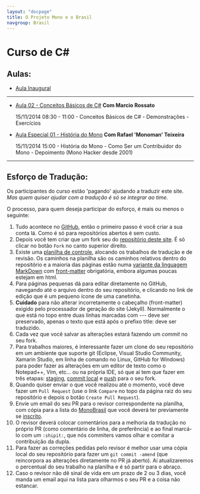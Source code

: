 ```yaml
---
layout: "docpage"
title: O Projeto Mono e o Brasil
navgroup: Brasil
---
```


Curso de C#
==================

Aulas:
------

- [Aula Inaugural](https://www.youtube.com/watch?v=EuAkD7PS0Ao#t=871)

---

- [Aula 02 - Conceitos Básicos de C#]() __Com Marcio Rossato__

    15/11/2014  08:30 - 11:00
        - Conceitos Básicos de C#
        - Demonstrações
        - Exercícios
- [Aula Especial 01 - História do Mono]() __Com Rafael 'Monoman' Teixeira__

    15/11/2014  15:00
        - História do Mono
        - Como Ser um Contribuidor do Mono 
        - Depoimento (Mono Hacker desde 2001)

---

Esforço de Tradução:
--------------------

Os participantes do curso estão 'pagando' ajudando a traduzir este site. 
*Mas quem quiser ajudar com a tradução é só se integrar ao time.*

O processo, para quem deseja participar do esforço, é mais ou menos o seguinte:

1. Tudo acontece no [GitHub](https://github.com), então o primeiro passo é você criar a sua conta lá. Como é só para repositórios abertos é sem custo. 
2. Depois você tem criar que um fork seu do [repositório deste site](https://github.com/MonoBrasil/website). É só clicar no botão ```Fork``` no canto superior direito.
3. Existe uma [planilha de controle](https://docs.google.com/spreadsheets/d/1B_iFGvaDhm8jSC0STXHdNgQAX57DRaY8F3wd-7czSjA/edit#gid=1820428232), alocando os trabalhos de tradução e de revisão. Os caminhos na planilha são os caminhos relativos dentro do repositório e a maioria das páginas estão numa [variante da linguagem MarkDown](https://help.github.com/articles/github-flavored-markdown/) com [front-matter](https://help.github.com/articles/using-jekyll-with-pages/#frontmatter-is-required) obrigatória, embora algumas poucas estejam em html.
4. Para páginas pequenas dá para editar diretamente no GitHub, navegando até o arquivo dentro do seu repositório, e clicando no link de edição que é um pequeno ícone de uma canetinha.
5. **Cuidado** para não alterar incorretamente o cabeçalho (front-matter) exigido pelo processador de geração do site (Jekyll). Normalmente o que está no topo entre duas linhas marcadas com --- deve ser preservado, apenas o texto que está após o prefixo title: deve ser traduzido.
6. Cada vez que você salvar as alterações estará fazendo um _commit_ no seu fork.
7. Para trabalhos maiores, é interessante fazer um clone do seu repositório em um ambiente que suporte git (Eclipse, Visual Studio Community, Xamarin Studio, em linha de comando no Linux, GitHub for Windows) para poder fazer as alterações em um editor de texto como o Notepad++, Vim, etc... ou na própria IDE, só que aí tem que fazer em três etapas: [staging](https://www.kernel.org/pub/software/scm/git/docs/git-add.html), [commit local](https://www.kernel.org/pub/software/scm/git/docs/git-commit.html) e [push](https://www.kernel.org/pub/software/scm/git/docs/git-push.html) para o seu fork.
8. Quando quiser enviar o que você realizou até o momento, você deve fazer um ```Pull Request``` (use o link ```Compare``` no topo da página raiz do seu repositório e depois o botão ```Create Pull Request```).
9. Envie um email do seu PR para o revisor correspondente na planilha, com cópia para a lista do [MonoBrasil](monobrasil@googlegroups.com) que você deverá ter previamente se [inscrito](https://groups.google.com/forum/#!forum/monobrasil). 
10. O revisor deverá colocar comentários para a melhoria da tradução no próprio PR (como comentário de linha, de preferência) e ao final marcá-lo com um ```:shipit:```, que nós commiters vamos olhar e comitar a contribuição da dupla. 
11. Para fazer as correções pedidas pelo revisor é melhor usar uma cópia local do seu repositório para fazer um ```git commit -amend``` (que reincorpora as alterações diretamente no PR já aberto). Aí atualizaremos o percentual do seu trabalho na planilha e é só partir para o abraço.
11. Caso o revisor não dê sinal de vida em um prazo de 2 ou 3 dias, você manda um email aqui na lista para olharmos o seu PR e a coisa não estancar.
